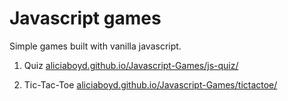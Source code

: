 # Javascript games

Simple games built with vanilla javascript.

1. Quiz
[aliciaboyd.github.io/Javascript-Games/js-quiz/](aliciaboyd.github.io/Javascript-Games/js-quiz/)

2. Tic-Tac-Toe
[aliciaboyd.github.io/Javascript-Games/tictactoe/](aliciaboyd.github.io/Javascript-Games/tictactoe/)
